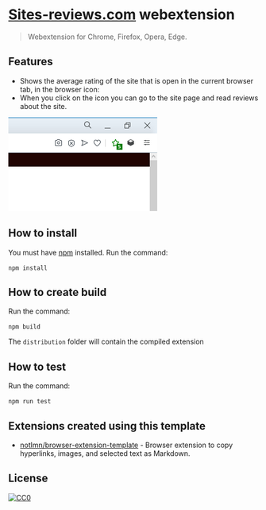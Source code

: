# [Sites-reviews.com](Sites-reviews.com) webextension

> Webextension for Chrome, Firefox, Opera, Edge. 

## Features

- Shows the average rating of the site that is open in the current browser tab, in the browser icon:
- When you click on the icon you can go to the site page and read reviews about the site.

![What the icon looks like](media/promotion.png)

## How to install

You must have [npm](https://www.npmjs.com/) installed.
Run the command:
```
npm install
```

## How to create build

Run the command:
```
npm build
```

The ```distribution``` folder will contain the compiled extension

## How to test

Run the command:
```
npm run test
```

## Extensions created using this template

- [notlmn/browser-extension-template](https://github.com/notlmn/browser-extension-template) - Browser extension to copy hyperlinks, images, and selected text as Markdown.

## License

[![CC0](https://mirrors.creativecommons.org/presskit/buttons/88x31/svg/cc-zero.svg)](https://creativecommons.org/publicdomain/zero/1.0/)

